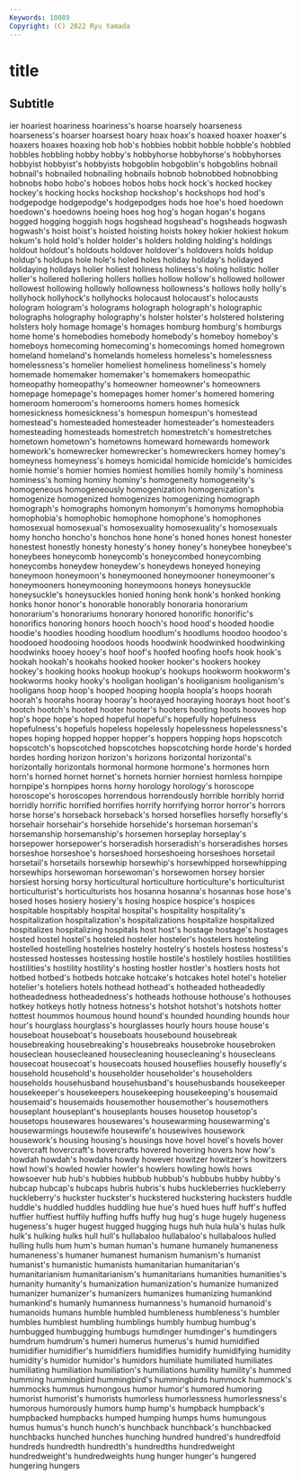 ```yaml
---
Keywords: 10089
Copyright: (C) 2022 Ryu Yamada
---
```



# title

## Subtitle
ier hoariest hoariness hoariness's hoarse hoarsely hoarseness
hoarseness's hoarser hoarsest hoary hoax hoax's hoaxed hoaxer hoaxer's hoaxers
hoaxes hoaxing hob hob's hobbies hobbit hobble hobble's hobbled hobbles
hobbling hobby hobby's hobbyhorse hobbyhorse's hobbyhorses hobbyist hobbyist's hobbyists hobgoblin
hobgoblin's hobgoblins hobnail hobnail's hobnailed hobnailing hobnails hobnob hobnobbed hobnobbing
hobnobs hobo hobo's hoboes hobos hobs hock hock's hocked hockey
hockey's hocking hocks hockshop hockshop's hockshops hod hod's hodgepodge hodgepodge's
hodgepodges hods hoe hoe's hoed hoedown hoedown's hoedowns hoeing hoes
hog hog's hogan hogan's hogans hogged hogging hoggish hogs hogshead
hogshead's hogsheads hogwash hogwash's hoist hoist's hoisted hoisting hoists hokey
hokier hokiest hokum hokum's hold hold's holder holder's holders holding
holding's holdings holdout holdout's holdouts holdover holdover's holdovers holds holdup
holdup's holdups hole hole's holed holes holiday holiday's holidayed holidaying
holidays holier holiest holiness holiness's holing holistic holler holler's hollered
hollering hollers hollies hollow hollow's hollowed hollower hollowest hollowing hollowly
hollowness hollowness's hollows holly holly's hollyhock hollyhock's hollyhocks holocaust holocaust's
holocausts hologram hologram's holograms holograph holograph's holographic holographs holography holography's
holster holster's holstered holstering holsters holy homage homage's homages homburg
homburg's homburgs home home's homebodies homebody homebody's homeboy homeboy's homeboys
homecoming homecoming's homecomings homed homegrown homeland homeland's homelands homeless homeless's
homelessness homelessness's homelier homeliest homeliness homeliness's homely homemade homemaker homemaker's
homemakers homeopathic homeopathy homeopathy's homeowner homeowner's homeowners homepage homepage's homepages
homer homer's homered homering homeroom homeroom's homerooms homers homes homesick
homesickness homesickness's homespun homespun's homestead homestead's homesteaded homesteader homesteader's homesteaders
homesteading homesteads homestretch homestretch's homestretches hometown hometown's hometowns homeward homewards
homework homework's homewrecker homewrecker's homewreckers homey homey's homeyness homeyness's homeys
homicidal homicide homicide's homicides homie homie's homier homies homiest homilies
homily homily's hominess hominess's homing hominy hominy's homogeneity homogeneity's homogeneous
homogeneously homogenization homogenization's homogenize homogenized homogenizes homogenizing homograph homograph's homographs
homonym homonym's homonyms homophobia homophobia's homophobic homophone homophone's homophones homosexual
homosexual's homosexuality homosexuality's homosexuals homy honcho honcho's honchos hone hone's
honed hones honest honester honestest honestly honesty honesty's honey honey's
honeybee honeybee's honeybees honeycomb honeycomb's honeycombed honeycombing honeycombs honeydew honeydew's
honeydews honeyed honeying honeymoon honeymoon's honeymooned honeymooner honeymooner's honeymooners honeymooning
honeymoons honeys honeysuckle honeysuckle's honeysuckles honied honing honk honk's honked
honking honks honor honor's honorable honorably honoraria honorarium honorarium's honorariums
honorary honored honorific honorific's honorifics honoring honors hooch hooch's hood
hood's hooded hoodie hoodie's hoodies hooding hoodlum hoodlum's hoodlums hoodoo
hoodoo's hoodooed hoodooing hoodoos hoods hoodwink hoodwinked hoodwinking hoodwinks hooey
hooey's hoof hoof's hoofed hoofing hoofs hook hook's hookah hookah's
hookahs hooked hooker hooker's hookers hookey hookey's hooking hooks hookup
hookup's hookups hookworm hookworm's hookworms hooky hooky's hooligan hooligan's hooliganism
hooliganism's hooligans hoop hoop's hooped hooping hoopla hoopla's hoops hoorah
hoorah's hoorahs hooray hooray's hoorayed hooraying hoorays hoot hoot's hootch
hootch's hooted hooter hooter's hooters hooting hoots hooves hop hop's
hope hope's hoped hopeful hopeful's hopefully hopefulness hopefulness's hopefuls hopeless
hopelessly hopelessness hopelessness's hopes hoping hopped hopper hopper's hoppers hopping
hops hopscotch hopscotch's hopscotched hopscotches hopscotching horde horde's horded hordes
hording horizon horizon's horizons horizontal horizontal's horizontally horizontals hormonal hormone
hormone's hormones horn horn's horned hornet hornet's hornets hornier horniest
hornless hornpipe hornpipe's hornpipes horns horny horology horology's horoscope horoscope's
horoscopes horrendous horrendously horrible horribly horrid horridly horrific horrified horrifies
horrify horrifying horror horror's horrors horse horse's horseback horseback's horsed
horseflies horsefly horsefly's horsehair horsehair's horsehide horsehide's horseman horseman's horsemanship
horsemanship's horsemen horseplay horseplay's horsepower horsepower's horseradish horseradish's horseradishes horses
horseshoe horseshoe's horseshoed horseshoeing horseshoes horsetail horsetail's horsetails horsewhip horsewhip's
horsewhipped horsewhipping horsewhips horsewoman horsewoman's horsewomen horsey horsier horsiest horsing
horsy horticultural horticulture horticulture's horticulturist horticulturist's horticulturists hos hosanna hosanna's
hosannas hose hose's hosed hoses hosiery hosiery's hosing hospice hospice's
hospices hospitable hospitably hospital hospital's hospitality hospitality's hospitalization hospitalization's hospitalizations
hospitalize hospitalized hospitalizes hospitalizing hospitals host host's hostage hostage's hostages
hosted hostel hostel's hosteled hosteler hosteler's hostelers hosteling hostelled hostelling
hostelries hostelry hostelry's hostels hostess hostess's hostessed hostesses hostessing hostile
hostile's hostilely hostiles hostilities hostilities's hostility hostility's hosting hostler hostler's
hostlers hosts hot hotbed hotbed's hotbeds hotcake hotcake's hotcakes hotel
hotel's hotelier hotelier's hoteliers hotels hothead hothead's hotheaded hotheadedly hotheadedness
hotheadedness's hotheads hothouse hothouse's hothouses hotkey hotkeys hotly hotness hotness's
hotshot hotshot's hotshots hotter hottest hoummos houmous hound hound's hounded
hounding hounds hour hour's hourglass hourglass's hourglasses hourly hours house
house's houseboat houseboat's houseboats housebound housebreak housebreaking housebreaking's housebreaks housebroke
housebroken houseclean housecleaned housecleaning housecleaning's housecleans housecoat housecoat's housecoats housed
houseflies housefly housefly's household household's householder householder's householders households househusband
househusband's househusbands housekeeper housekeeper's housekeepers housekeeping housekeeping's housemaid housemaid's housemaids
housemother housemother's housemothers houseplant houseplant's houseplants houses housetop housetop's housetops
housewares housewares's housewarming housewarming's housewarmings housewife housewife's housewives housework housework's
housing housing's housings hove hovel hovel's hovels hover hovercraft hovercraft's
hovercrafts hovered hovering hovers how how's howdah howdah's howdahs howdy
however howitzer howitzer's howitzers howl howl's howled howler howler's howlers
howling howls hows howsoever hub hub's hubbies hubbub hubbub's hubbubs
hubby hubby's hubcap hubcap's hubcaps hubris hubris's hubs huckleberries huckleberry
huckleberry's huckster huckster's huckstered huckstering hucksters huddle huddle's huddled huddles
huddling hue hue's hued hues huff huff's huffed huffier huffiest
huffily huffing huffs huffy hug hug's huge hugely hugeness hugeness's
huger hugest hugged hugging hugs huh hula hula's hulas hulk
hulk's hulking hulks hull hull's hullabaloo hullabaloo's hullabaloos hulled hulling
hulls hum hum's human human's humane humanely humaneness humaneness's humaner
humanest humanism humanism's humanist humanist's humanistic humanists humanitarian humanitarian's humanitarianism
humanitarianism's humanitarians humanities humanities's humanity humanity's humanization humanization's humanize humanized
humanizer humanizer's humanizers humanizes humanizing humankind humankind's humanly humanness humanness's
humanoid humanoid's humanoids humans humble humbled humbleness humbleness's humbler humbles
humblest humbling humblings humbly humbug humbug's humbugged humbugging humbugs humdinger
humdinger's humdingers humdrum humdrum's humeri humerus humerus's humid humidified humidifier
humidifier's humidifiers humidifies humidify humidifying humidity humidity's humidor humidor's humidors
humiliate humiliated humiliates humiliating humiliation humiliation's humiliations humility humility's hummed
humming hummingbird hummingbird's hummingbirds hummock hummock's hummocks hummus humongous humor
humor's humored humoring humorist humorist's humorists humorless humorlessness humorlessness's humorous
humorously humors hump hump's humpback humpback's humpbacked humpbacks humped humping
humps hums humungous humus humus's hunch hunch's hunchback hunchback's hunchbacked
hunchbacks hunched hunches hunching hundred hundred's hundredfold hundreds hundredth hundredth's
hundredths hundredweight hundredweight's hundredweights hung hunger hunger's hungered hungering hungers
